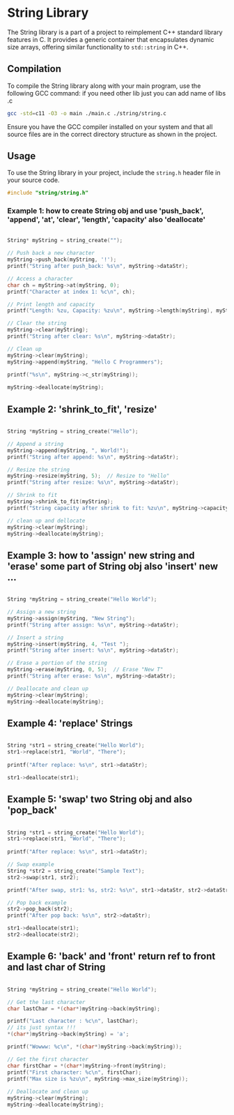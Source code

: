 # String Library

The String library is a part of a project to reimplement C++ standard library features in C. It provides a generic container that encapsulates dynamic size arrays, offering similar functionality to `std::string` in C++.

## Compilation

To compile the String library along with your main program, use the following GCC command:
if you need other lib just you can add name of libs .c 

```bash
gcc -std=c11 -O3 -o main ./main.c ./string/string.c
```

Ensure you have the GCC compiler installed on your system and that all source files are in the correct directory structure as shown in the project.

## Usage

To use the String library in your project, include the `string.h` header file in your source code.

```c
#include "string/string.h"
```


### Example 1: how to create String obj and use 'push_back', 'append', 'at', 'clear', 'length', 'capacity' also 'deallocate'

```c

String* myString = string_create("");
   
// Push back a new character
myString->push_back(myString, '!');
printf("String after push_back: %s\n", myString->dataStr);

// Access a character
char ch = myString->at(myString, 0);
printf("Character at index 1: %c\n", ch);

// Print length and capacity
printf("Length: %zu, Capacity: %zu\n", myString->length(myString), myString->capacity(myString));

// Clear the string
myString->clear(myString);
printf("String after clear: %s\n", myString->dataStr);

// Clean up
myString->clear(myString);
myString->append(myString, "Hello C Programmers");
    
printf("%s\n", myString->c_str(myString));

myString->deallocate(myString);

```

## Example 2: 'shrink_to_fit', 'resize'

```c

String *myString = string_create("Hello");

// Append a string
myString->append(myString, ", World!");
printf("String after append: %s\n", myString->dataStr);

// Resize the string
myString->resize(myString, 5);  // Resize to "Hello"
printf("String after resize: %s\n", myString->dataStr);

// Shrink to fit
myString->shrink_to_fit(myString);
printf("String capacity after shrink to fit: %zu\n", myString->capacity(myString));

// clean up and dellocate
myString->clear(myString);
myString->deallocate(myString);

```

## Example 3: how to 'assign' new string and 'erase' some part of String obj also 'insert' new ...  

```c

String *myString = string_create("Hello World");

// Assign a new string
myString->assign(myString, "New String");
printf("String after assign: %s\n", myString->dataStr);

// Insert a string
myString->insert(myString, 4, "Test ");
printf("String after insert: %s\n", myString->dataStr);

// Erase a portion of the string
myString->erase(myString, 0, 5);  // Erase "New T"
printf("String after erase: %s\n", myString->dataStr);

// Deallocate and clean up
myString->clear(myString);
myString->deallocate(myString);

```

## Example 4: 'replace' Strings 

```c

String *str1 = string_create("Hello World");
str1->replace(str1, "World", "There");
    
printf("After replace: %s\n", str1->dataStr);

str1->deallocate(str1);

```


## Example 5: 'swap' two String obj and also 'pop_back'

```c

String *str1 = string_create("Hello World");
str1->replace(str1, "World", "There");
    
printf("After replace: %s\n", str1->dataStr);

// Swap example
String *str2 = string_create("Sample Text");
str2->swap(str1, str2);

printf("After swap, str1: %s, str2: %s\n", str1->dataStr, str2->dataStr);

// Pop back example
str2->pop_back(str2);
printf("After pop back: %s\n", str2->dataStr);

str1->deallocate(str1);
str2->deallocate(str2);

```


## Example 6: 'back' and 'front' return ref to front and last char of String 

```c

String *myString = string_create("Hello World");

// Get the last character
char lastChar = *(char*)myString->back(myString);

printf("Last character : %c\n", lastChar);
// its just syntax !!!
*(char*)myString->back(myString) = 'a';

printf("Wowww: %c\n", *(char*)myString->back(myString));

// Get the first character
char firstChar = *(char*)myString->front(myString);
printf("First character: %c\n", firstChar);
printf("Max size is %zu\n", myString->max_size(myString));
    
// Deallocate and clean up
myString->clear(myString);
myString->deallocate(myString);

```
